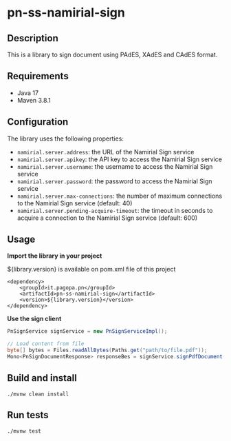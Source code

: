 # pn-ss-namirial-sign

## Description

This is a library to sign document using PAdES, XAdES and CAdES format.

## Requirements
- Java 17
- Maven 3.8.1

## Configuration

The library uses the following properties:
- `namirial.server.address`: the URL of the Namirial Sign service
- `namirial.server.apikey`: the API key to access the Namirial Sign service
- `namirial.server.username`: the username to access the Namirial Sign service
- `namirial.server.password`: the password to access the Namirial Sign service
- `namirial.server.max-connections`: the number of maximum connections to the Namirial Sign service (default: 40)
- `namirial.server.pending-acquire-timeout`: the timeout in seconds to acquire a connection to the Namirial Sign service (default: 600)

## Usage

**Import the library in your project**

${library.version} is available on pom.xml file of this project
```
<dependency>
    <groupId>it.pagopa.pn</groupId>
    <artifactId>pn-ss-namirial-sign</artifactId>
    <version>${library.version}</version>
</dependency>
```

**Use the sign client**
```java
PnSignService signService = new PnSignServiceImpl();

// Load content from file
byte[] bytes = Files.readAllBytes(Paths.get("path/to/file.pdf"));
Mono<PnSignDocumentResponse> responseBes = signService.signPdfDocument(bytes, false).flatMap(b -> consume signed content);
```

## Build and install
```shell
./mvnw clean install
```

## Run tests
```shell
./mvnw test
```